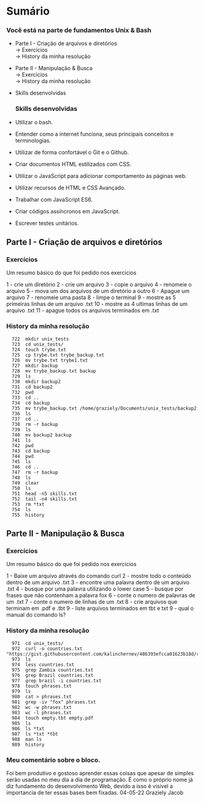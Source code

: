 
# Sumário
### Você está na parte de fundamentos Unix & Bash

- Parte I - Criação de arquivos e diretórios  
   -> Exercícios  
   -> History da minha resolução   
   
- Parte II - Manipulação & Busca  
   -> Exercícios  
   -> History da minha resolução  
   
- Skills desenvolvidas


   ### Skills desenvolvidas

- Utilizar o bash.
- Entender como a internet funciona, seus principais conceitos e terminologias.
- Utilizar de forma confortável o Git e o Github.
- Criar documentos HTML estilizados com CSS.
- Utilizar o JavaScript para adicionar comportamento às páginas web.
- Utilizar recursos de HTML e CSS Avançado.
- Trabalhar com JavaScript ES6.
- Criar códigos assíncronos em JavaScript.
- Escrever testes unitários.  
   
   
   
## Parte I - Criação de arquivos e diretórios

### Exercícios

 Um resumo básico do que foi pedido nos exercicios

1 - crie um diretório
2 - crie um arquivo 
3 - copie o arquivo
4 - renomeie o arquivo
5 - mova um dos arquivos de um diretório a outro
6 - Apague um arquivo
7 - renomeie uma pasta
8 - limpe o terminal
9 - mostre as 5 primeiras linhas de um arquivo .txt 
10 - mostre as 4 ultimas linhas de um arquivo .txt
11 - apague todos os arquivos terminados em .txt


### History da minha resolução
```
  722  mkdir unix_tests
  723  cd unix_tests/
  724  touch trybe.txt
  725  cp trybe.txt trybe_backup.txt
  726  mv trybe.txt trybe1.txt
  727  mkdir backup
  728  mv trybe_backup.txt backup
  729  ls
  730  mkdir backup2
  731  cd backup2
  732  pwd
  733  cd ..
  734  cd backup
  735  mv trybe_backup.txt /home/graziely/Documents/unix_tests/backup2
  736  ls
  737  cd ..
  738  rm -r backup
  739  ls
  740  mv backup2 backup
  741  ls
  742  pwd
  743  cd backup
  744  pwd
  745  ls
  746  cd ..
  747  rm -r backup
  748  ls
  749  clear
  750  ls
  751  head -n5 skills.txt
  752  tail -n4 skills.txt
  753  rm *txt
  754  ls
  755  history
```

##  Parte II - Manipulação & Busca

### Exercícios
Um resumo básico do que foi pedido nos exercicios

1 - Baixe um arquivo através do comando curl
2 - mostre todo o conteúdo dentro de um arquivo .txt
3 - encontre uma palavra dentro de um arquivo .txt
4 - busque por uma palavra utilizando o lower case
5 - busque por frases que não contenham a palavra fox
6 - conte o numero de palavras de um .txt
7 - conte o numero de linhas de um .txt
8 - crie arquivos que terminam em .pdf e .tbt
9 - liste arquivos terminados em tbt e txt
9 - qual o manual do comando ls?


### History da minha resolução

```
  971  cd unix_tests/
  972  curl -o countries.txt "https://gist.githubusercontent.com/kalinchernev/486393efcca01623b18d/raw/daa24c9fea66afb7d68f8d69f0c4b8eeb9406e83/countries"
  973  ls
  974  less countries.txt
  975  grep Zambia countries.txt 
  976  grep Brazil countries.txt 
  977  grep brazil -i countries.txt 
  978  touch phrases.txt
  979  ls
  980  cat > phrases.txt
  981  grep -iv "fox" phrases.txt 
  982  wc -w phrases.txt 
  983  wc -l phrases.txt 
  984  touch empty.tbt empty.pdf
  985  ls
  986  ls *txt
  987  ls *txt *tbt
  988  man ls
  989  history

```

 ### Meu comentário sobre o bloco.
 Foi bem produtivo e gostoso aprender essas coisas que apesar de simples serão usadas no meu dia a dia de programação. É como o próprio nome já diz fundamento do desenvolvimento Web, devido a isso é visivel a importancia de ter essas bases bem fixadas. 04-05-22 Graziely Jacob
